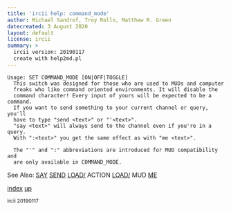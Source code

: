 ```yaml
---
title: 'ircii help: command_mode'
author: Michael Sandrof, Troy Rollo, Matthew R. Green
datecreated: 3 August 2020
layout: default
license: ircii
summary: >
  ircii version: 20190117
  create with help2md.pl
---
```

```
Usage: SET COMMAND_MODE [ON|OFF|TOGGLE]
  This switch was designed for those who are used to MUDs and computer
  freaks who like command oriented environments. It will disable the
  command character! Every input of yours will be expected to be a command.
  If you want to send something to your current channel or query, you'll
  have to type "send <text>" or "'<text>".
  "say <text>" will always send to the channel even if you're in a query.
  With ":<text>" you get the same effect as with "me <text>".

  The "'" and ":" abbreviations are introduced for MUD compatibility and
  are only available in COMMAND_MODE.

```
See Also:
  [SAY](../say.html)
  [SEND](../send.html)
  [LOAD/](../load/index.html) ACTION
  [LOAD/](../load/index.html) MUD
  [ME](../me.html)

[index](index.html)
[up](..)

<small> ircii 20190117 </small>
